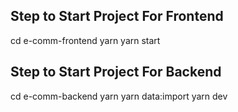 Step to Start Project
For Frontend
-----------------------
cd e-comm-frontend
yarn
yarn start


Step to Start Project
For Backend
-------------

cd e-comm-backend
yarn
yarn data:import
yarn dev